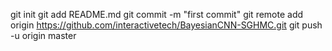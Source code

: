 git init
git add README.md
git commit -m "first commit"
git remote add origin https://github.com/interactivetech/BayesianCNN-SGHMC.git
git push -u origin master
